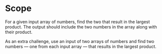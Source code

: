# Scope
For a given input array of numbers, find the two that result in the largest product. The output should include the two numbers in the array along with their product.

As an extra challenge, use an input of two arrays of numbers and find two numbers — one from each input array — that results in the largest product.
